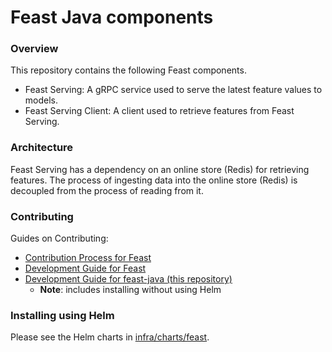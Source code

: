 # Feast Java components

### Overview

This repository contains the following Feast components.
* Feast Serving: A gRPC service used to serve the latest feature values to models.
* Feast Serving Client: A client used to retrieve features from Feast Serving.

### Architecture

Feast Serving has a dependency on an online store (Redis) for retrieving features. 
The process of ingesting data into the online store (Redis) is decoupled from the process of reading from it.

### Contributing
Guides on Contributing:
- [Contribution Process for Feast](https://docs.feast.dev/v/master/project/contributing)
- [Development Guide for Feast](https://docs.feast.dev/v/master/project/development-guide)
- [Development Guide for feast-java (this repository)](CONTRIBUTING.md)
  - **Note**: includes installing without using Helm

### Installing using Helm
Please see the Helm charts in [infra/charts/feast](../infra/charts/feast).
